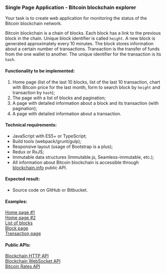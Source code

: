 ### Single Page Application - Bitcoin blockchain explorer

Your task is to create web application for monitoring the status of the Bitcoin blockchain network.

Bitcoin blockchain is a chain of blocks.
Each block has a link to the previous block in the chain.
Unique block identifier is called `height`.
A new block is generated approximately every 10 minutes.
The block stores information about a certain number of transactions.
Transaction is the transfer of funds from the one wallet to another.
The unique identifier for the transaction is its `hash`.

#### Functionality to be implemented:
1. Home page (list of the last 10 blocks,
list of the last 10 transaction,
chart with Bitcoin price for the last month,
form to search block by `height` and transaction by `hash`);
2. The page with a list of blocks and pagination;
3. A page with detailed information about a block and its transaction (with pagination);
4. A page with detailed information about a transaction.

#### Technical requirements:
* JavaScript with ES5+ or TypeScript;
* Build tools (webpack/grunt/gulp);
* Responsive layout (usage of Bootstrap is a plus);
* Redux or RxJS;
* Immutable data structures (Immutable.js, Seamless-immutable, etc.);
* All information about Bitcoin blockchain is accessible through
[blockchain.info](https://blockchain.info/api/blockchain_api) public API.

#### Expected result:
* Source code on GitHub or Bitbucket.

#### Examples:
[Home page #1](https://blockchain.info/ru/home)  
[Home page #2](https://blockexplorer.com/)  
[List of blocks](https://blockchain.info/en/blocks)  
[Block page](https://blockchain.info/ru/block/0000000000000000002e1baaee54d9e6fa34c6dbd4115b0f0df9dd88598c91e0)  
[Transaction page](https://blockchain.info/ru/tx/3ab30534c82e4a0ad071767610315cde64fb6923775ab5a96f0cb9a56368ca5e)

#### Public APIs:
[Blockchain HTTP API](https://blockchain.info/api/blockchain_api)  
[Blockchain WebSocket API](https://blockchain.info/api/api_websocket)  
[Bitcoin Rates API](https://blockchain.info/api/exchange_rates_api)
